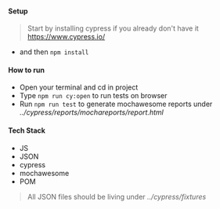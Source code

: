 #### Setup

> Start by installing cypress if you already don't have it https://www.cypress.io/
+ and then ``npm install``

#### How to run

+ Open your terminal and cd in project
+ Type ``npm run cy:open`` to run tests on browser
+ Run ``npm run test`` to generate mochawesome reports under *../cypress/reports/mochareports/report.html*

#### Tech Stack

+ JS
+ JSON
+ cypress
+ mochawesome
+ POM

> All JSON files should be living under *../cypress/fixtures*
